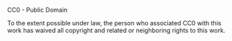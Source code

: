 CC0 - Public Domain

To the extent possible under law, the person who associated CC0 with this work has waived all copyright and related or neighboring rights to this work.